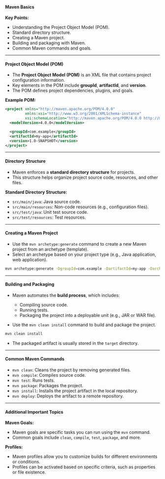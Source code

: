 #### Maven Basics

**Key Points:**
- Understanding the Project Object Model (POM).
- Standard directory structure.
- Creating a Maven project.
- Building and packaging with Maven.
- Common Maven commands and goals.

---

#### Project Object Model (POM)

- The **Project Object Model (POM)** is an XML file that contains project configuration information.
- Key elements in the POM include **groupId**, **artifactId**, and **version**.
- The POM defines project dependencies, plugins, and goals.

**Example POM:**

```xml []
<project xmlns="http://maven.apache.org/POM/4.0.0"
         xmlns:xsi="http://www.w3.org/2001/XMLSchema-instance"
         xsi:schemaLocation="http://maven.apache.org/POM/4.0.0 http://maven.apache.org/xsd/maven-4.0.0.xsd">
  <modelVersion>4.0.0</modelVersion>

  <groupId>com.example</groupId>
  <artifactId>my-app</artifactId>
  <version>1.0-SNAPSHOT</version>
</project>
```

---

#### Directory Structure

- Maven enforces a **standard directory structure** for projects.
- This structure helps organize project source code, resources, and other files.

**Standard Directory Structure:**

- `src/main/java`: Java source code.
- `src/main/resources`: Non-code resources (e.g., configuration files).
- `src/test/java`: Unit test source code.
- `src/test/resources`: Test resources.

---

#### Creating a Maven Project

- Use the `mvn archetype:generate` command to create a new Maven project from an archetype (template).
- Select an archetype based on your project type (e.g., Java application, web application).

```bash []
mvn archetype:generate -DgroupId=com.example -DartifactId=my-app -DarchetypeArtifactId=maven-archetype-quickstart -DinteractiveMode=false
```

---

#### Building and Packaging

- Maven automates the **build process**, which includes:
  - Compiling source code.
  - Running tests.
  - Packaging the project into a deployable unit (e.g., JAR or WAR file).

- Use the `mvn clean install` command to build and package the project.

```bash []
mvn clean install
```

- The packaged artifact is usually stored in the `target` directory.

---

#### Common Maven Commands

- `mvn clean`: Cleans the project by removing generated files.
- `mvn compile`: Compiles source code.
- `mvn test`: Runs tests.
- `mvn package`: Packages the project.
- `mvn install`: Installs the project artifact in the local repository.
- `mvn deploy`: Deploys the artifact to a remote repository.

---

#### Additional Important Topics

**Maven Goals:**
- Maven goals are specific tasks you can run using the `mvn` command.
- Common goals include `clean`, `compile`, `test`, `package`, and more.

**Profiles:**
- Maven profiles allow you to customize builds for different environments or conditions.
- Profiles can be activated based on specific criteria, such as properties or file existence.

